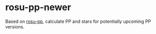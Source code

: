 # rosu-pp-newer

Based on [rosu-pp](https://github.com/MaxOhn/rosu-pp), calculate PP and stars for potentially upcoming PP versions.